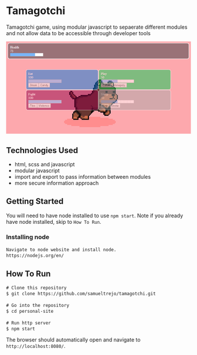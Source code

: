 # Tamagotchi
Tamagotchi game, using modular javascript to sepaerate different modules and not allow data to be accessible through developer tools

![image of tamagotchi app](https://raw.githubusercontent.com/samueltrejo/tamagotchi/master/assets/screenshot.PNG)

## Technologies Used
* html, scss and javascript
* modular javascript
* import and export to pass information between modules
* more secure information approach


## Getting Started
You will need to have node installed to use `npm start`. Note if you already have node installed, skip to `How To Run`.
### Installing node
```
Navigate to node website and install node.
https://nodejs.org/en/ 
```
## How To Run
```
# Clone this repository
$ git clone https://github.com/samueltrejo/tamagotchi.git

# Go into the repository
$ cd personal-site

# Run http server
$ npm start
```
The browser should automatically open and navigate to `http://localhost:8080/`.
